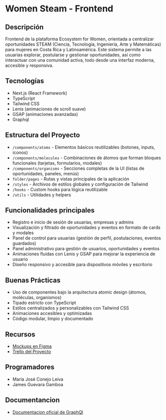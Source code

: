 # Women Steam - Frontend

## Descripción

Frontend de la plataforma Ecosystem for Women, orientada a centralizar oportunidades STEAM (Ciencia, Tecnología, Ingeniería, Arte y Matemáticas) para mujeres en Costa Rica y Latinoamérica. Este sistema permite a las usuarias explorar, postularse y gestionar oportunidades, así como interactuar con una comunidad activa, todo desde una interfaz moderna, accesible y responsiva.

## Tecnologías

- Next.js (React Framework)
- TypeScript
- Tailwind CSS
- Lenis (animaciones de scroll suave)
- GSAP (animaciones avanzadas)
- Graphql

## Estructura del Proyecto

- `/components/atoms` - Elementos básicos reutilizables (botones, inputs, iconos)
- `/components/molecules` - Combinaciones de átomos que forman bloques funcionales (tarjetas, formularios, modales)
- `/components/organisms` - Secciones completas de la UI (listas de oportunidades, paneles, menús)
- `folder/pages` - Rutas y vistas principales de la aplicación
- `/styles` - Archivos de estilos globales y configuración de Tailwind
- `/hooks` - Custom hooks para lógica reutilizable
- `/utils` - Utilidades y helpers

## Funcionalidades principales

- Registro e inicio de sesión de usuarias, empresas y admins
- Visualización y filtrado de oportunidades y eventos en formato de cards y modales
- Panel de control para usuarias (gestión de perfil, postulaciones, eventos guardados)
- Panel administrativo para gestión de usuarios, oportunidades y eventos
- Animaciones fluidas con Lenis y GSAP para mejorar la experiencia de usuario
- Diseño responsivo y accesible para dispositivos móviles y escritorio

## Buenas Prácticas

- Uso de componentes bajo la arquitectura atomic design (átomos, moléculas, organismos)
- Tipado estricto con TypeScript
- Estilos centralizados y personalizables con Tailwind CSS
- Animaciones accesibles y optimizadas
- Código modular, limpio y documentado

## Recursos

- [Mockups en Figma](https://www.figma.com/design/GpxMo2D6wu3UDnxxXs9pag/STEAM-Latinas?node-id=3103-2&t=rtU2YNOe33DE830U-1)
- [Trello del Proyecto](https://trello.com/invite/b/6824127094715516ec529748/ATTIb17191b10c3ffba4396ed55d5205240bB26BB48A/steamwomen)

## Programadores

- María José Conejo Leiva
- James Guevara Gamboa

## Documentancion

- [Documentacion oficial de GraphQl](https://graphql.org/learn/)
